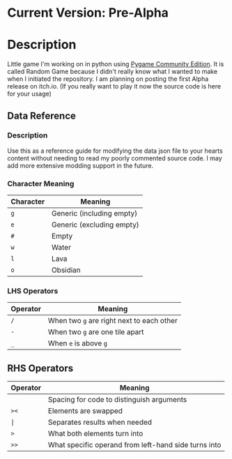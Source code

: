 # Current Version: Pre-Alpha

# Description
Little game I'm working on in python using [Pygame Community Edition](https://github.com/pygame-community/pygame-ce).  It is called Random Game because I didn't really know what I wanted to make when I initiated the repository.  I am planning on posting the first Alpha release on itch.io.  (If you really want to play it now the source code is here for your usage)

## Data Reference
### Description
Use this as a reference guide for modifying the data json file to your hearts content without needing to read my poorly commented source code.  I may add more extensive modding support in the future.

### Character Meaning
| Character | Meaning                   |
| --------- | ------------------------- |
| `g`       | Generic (including empty) |
| `e`       | Generic (excluding empty) |
| `#`       | Empty                     |
| `w`       | Water                     |
| `l`       | Lava                      |
| `o`       | Obsidian                  |

### LHS Operators
| Operator | Meaning                                   |
| -------- | ----------------------------------------- |
| `/`      | When two `g` are right next to each other |
| `-`      | When two `g` are one tile apart           |
| `_`      | When `e` is above `g`                     |

## RHS Operators
| Operator | Meaning                                              |
| -------- | ---------------------------------------------------- |
| ` `      | Spacing for code to distinguish arguments            |
| `><`     | Elements are swapped                                 |
| `\|`     | Separates results when needed                        |
| `>`      | What both elements turn into                         |
| `>>`     | What specific operand from left-hand side turns into |
